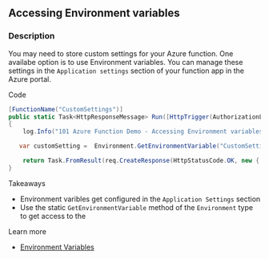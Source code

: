 ## Accessing Environment variables

### Description
You may need to store custom settings for your Azure function. One availabe option is to use Environment variables. You can manage these settings in the `Application settings` section of your function app in the Azure portal.

Code
```csharp
[FunctionName("CustomSettings")]
public static Task<HttpResponseMessage> Run([HttpTrigger(AuthorizationLevel.Anonymous, "GET")]HttpRequestMessage req, TraceWriter log)
{
    log.Info("101 Azure Function Demo - Accessing Environment variables");

   var customSetting =  Environment.GetEnvironmentVariable("CustomSetting", EnvironmentVariableTarget.Process);

    return Task.FromResult(req.CreateResponse(HttpStatusCode.OK, new { setting= customSetting }));
}

```

Takeaways
* Environment varibles get configured in the `Application Settings` section
* Use the static `GetEnvironmentVariable` method of the `Environment` type to get access to the

Learn more
* [Environment Variables](https://docs.microsoft.com/en-us/azure/azure-functions/functions-reference-csharp#environment-variables)